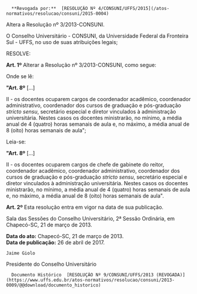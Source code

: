       **Revogada por:**  [RESOLUÇÃO Nº 4/CONSUNI/UFFS/2015](/atos-normativos/resolucao/consuni/2015-0004) 

   Altera a Resolução nº 3/2013-CONSUNI.  

O Conselho Universitário - CONSUNI, da Universidade Federal da Fronteira Sul - UFFS, no uso de suas atribuições legais;

 RESOLVE:

 **Art. 1º** Alterar a Resolução nº 3/2013-CONSUNI, como segue:

 Onde se lê:

 **"Art. 8º** [...]

 II - os docentes ocuparem cargos de coordenador acadêmico, coordenador administrativo, coordenador dos cursos de graduação e pós-graduação *stricto sensu*, secretário especial e diretor vinculados à administração universitária. Nestes casos os docentes ministrarão, no mínimo, a média anual de 4 (quatro) horas semanais de aula e, no máximo, a média anual de 8 (oito) horas semanais de aula";

 Leia-se:

 **"Art. 8º** [...]

 II - os docentes ocuparem cargos de chefe de gabinete do reitor, coordenador acadêmico, coordenador administrativo, coordenador dos cursos de graduação e pós-graduação *stricto sensu*, secretário especial e diretor vinculados à administração universitária. Nestes casos os docentes ministrarão, no mínimo, a média anual de 4 (quatro) horas semanais de aula e, no máximo, a média anual de 8 (oito) horas semanais de aula".

 **Art. 2º** Esta resolução entra em vigor na data de sua publicação.

 Sala das Sessões do Conselho Universitário, 2ª Sessão Ordinária, em Chapecó-SC, 21 de março de 2013. 

   **Data do ato:** Chapecó-SC, 21 de março de 2013.   
 **Data de publicação:**  26 de abril de 2017. 

    Jaime Giolo   
 Presidente do Conselho Universitário 

      Documento Histórico  [RESOLUÇÃO Nº 9/CONSUNI/UFFS/2013 (REVOGADA)](https://www.uffs.edu.br/atos-normativos/resolucao/consuni/2013-0009/@@download/documento_historico)     
      